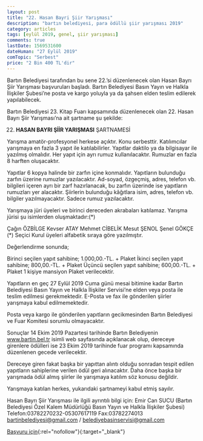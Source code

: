 ```yaml
---
layout: post
title: "22. Hasan Bayri Şiir Yarışması"
description: "bartın belediyesi, para ödüllü şiir yarışması 2019"
category: articles
tags: [eylül 2019, genel, şiir yarışması]
comments: true
lastDate: 1569531600
dateHuman: "27 Eylül 2019"
comTopic: "Serbest"
price: "2 Bin 400 TL'dir"
---
```


Bartın Belediyesi tarafından bu sene 22.’si düzenlenecek olan Hasan Bayrı Şiir Yarışması başvuruları başladı.
Bartın Belediyesi Basın Yayın ve Halkla İlişkiler Şubesi’ne posta ve kargo yoluyla ya da şahsen elden teslim edilerek yapılabilecek.

Bartın Belediyesi 23. Kitap Fuarı kapsamında düzenlenecek olan 22. Hasan Bayrı Şiir Yarışması’na ait şartname şu şekilde:

22. **HASAN BAYRI ŞİİR YARIŞMASI** ŞARTNAMESİ 

Yarışma amatör-profesyonel herkese açıktır.
Konu serbesttir.
Katılımcılar yarışmaya en fazla 3 yapıt ile katılabilirler.
Yapıtlar daktilo ya da bilgisayar ile yazılmış olmalıdır.
Her yapıt için ayrı rumuz kullanılacaktır.  Rumuzlar en fazla 8 harften oluşacaktır. 

Yapıtlar 6 kopya halinde bir zarfın içine konmalıdır. Yapıtların bulunduğu zarfın üzerine rumuzlar yazılacaktır. Ad-soyad, özgeçmiş, adres, telefon vb. bilgileri içeren ayrı bir zarf hazırlanacak, bu zarfın üzerinde ise yapıtların rumuzları yer alacaktır. Şiirlerin bulunduğu kâğıtlara isim, adres, telefon vb. bilgiler yazılmayacaktır. Sadece rumuz yazılacaktır.

Yarışmaya jüri üyeleri ve birinci dereceden akrabaları katılamaz.
Yarışma jürisi şu isimlerden oluşmaktadır:(*) 

Çağın ÖZBİLGE
Kevser ATAY
Mehmet CİBELİK
Mesut ŞENOL
Şenel GÖKÇE (*) Seçici Kurul üyeleri alfabetik sıraya göre yazılmıştır.

Değerlendirme sonunda; 

Birinci seçilen yapıt sahibine; 1.000,00.-TL. + Plaket
İkinci seçilen yapıt sahibine; 800,00.-TL. + Plaket
Üçüncü seçilen yapıt sahibine; 600,00.-TL. + Plaket
1 kişiye mansiyon Plaket verilecektir.

Yapıtların en geç 27 Eylül 2019 Cuma günü mesai bitimine kadar Bartın Belediyesi Basın Yayın ve Halkla İlişkiler Servisi’ne elden veya posta ile teslim edilmesi gerekmektedir. E-Posta ve fax ile gönderilen şiirler yarışmaya kabul edilmemektedir.

Posta veya kargo ile gönderilen yapıtların gecikmesinden Bartın Belediyesi ve Fuar Komitesi sorumlu olmayacaktır.

Sonuçlar 14 Ekim 2019 Pazartesi tarihinde Bartın Belediyenin www.bartin.bel.tr  isimli web sayfasında açıklanacak olup, dereceye girenlere ödülleri ise 23 Ekim 2019 tarihinde fuar programı kapsamında düzenlenen gecede verilecektir.

Dereceye giren fakat başka bir yapıttan alıntı olduğu sonradan tespit edilen yapıtların sahiplerine verilen ödül geri alınacaktır. Daha önce başka bir yarışmada ödül almış şiirler ile yarışmaya katılım söz konusu değildir.         

Yarışmaya katılan herkes, yukarıdaki şartnameyi kabul etmiş sayılır. 

Hasan Bayrı Şiir Yarışması ile ilgili ayrıntılı bilgi için: Emir Can SUCU
(Bartın Belediyesi Özel Kalem Müdürlüğü Basın Yayın ve Halkla İlişkiler Şubesi)   Telefon:03782270232-05307617119 Fax:03782274013
bartinbelediyesi@gmail.com / belediyebasinservisi@gmail.com

[Başvuru için](https://bartin.bel.tr/22-hasan-bayri-siir-yarismasi-basvurulari-basladi/?utm_source=edebiyatyarismalari.com&utm_medium=affiliate&utm_campaign=cpc){:rel="nofollow"}{:target="_blank"}
